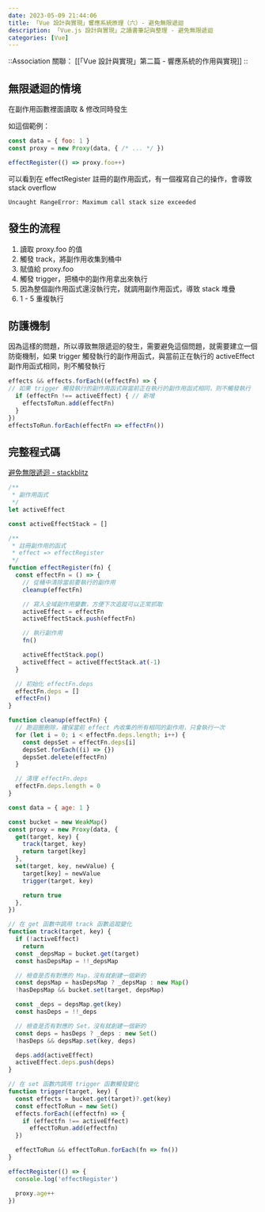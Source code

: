 ```yaml
---
date: 2023-05-09 21:44:06
title: 「Vue 設計與實現」響應系統原理（六）- 避免無限遞迴
description: 「Vue.js 設計與實現」之讀書筆記與整理 - 避免無限遞迴
categories: [Vue]
---
```


::Association
關聯： [[「Vue 設計與實現」第二篇 - 響應系統的作用與實現]]
::

## 無限遞迴的情境

在副作用函數裡面讀取 & 修改同時發生

如這個範例：

```js [infinity.js]
const data = { foo: 1 }
const proxy = new Proxy(data, { /* ... */ })

effectRegister(() => proxy.foo++)
```

可以看到在 effectRegister 註冊的副作用函式，有一個複寫自己的操作，會導致 stack overflow

```terminal
Uncaught RangeError: Maximum call stack size exceeded
```

## 發生的流程

1. 讀取 proxy.foo 的值
2. 觸發 track，將副作用收集到桶中
3. 賦值給 proxy.foo
4. 觸發 trigger，把桶中的副作用拿出來執行
5. 因為整個副作用函式還沒執行完，就調用副作用函式，導致 stack 堆疊
6. 1 - 5 重複執行

## 防護機制

因為這樣的問題，所以導致無限遞迴的發生，需要避免這個問題，就需要建立一個防衛機制，如果 trigger 觸發執行的副作用函式，與當前正在執行的 activeEffect 副作用函式相同，則不觸發執行

```js [trigger.js]
effects && effects.forEach((effectFn) => {
// 如果 trigger 觸發執行的副作用函式與當前正在執行的副作用函式相同，则不觸發執行
  if (effectFn !== activeEffect) { // 新增
    effectsToRun.add(effectFn)
  }
})
effectsToRun.forEach(effectFn => effectFn())
```

## 完整程式碼

[避免無限遞迴 - stackblitz](https://stackblitz.com/edit/js-hdu8cr?file=index.js)

```js [infinity.js]
/**
 * 副作用函式
 */
let activeEffect

const activeEffectStack = []

/**
 * 註冊副作用的函式
 * effect => effectRegister
 */
function effectRegister(fn) {
  const effectFn = () => {
    // 從桶中清除當前要執行的副作用
    cleanup(effectFn)

    // 寫入全域副作用變數，方便下次追蹤可以正常抓取
    activeEffect = effectFn
    activeEffectStack.push(effectFn)

    // 執行副作用
    fn()

    activeEffectStack.pop()
    activeEffect = activeEffectStack.at(-1)
  }

  // 初始化 effectFn.deps
  effectFn.deps = []
  effectFn()
}

function cleanup(effectFn) {
  // 跑迴圈刪除，確保當前 effect 內收集的所有相同的副作用，只會執行一次
  for (let i = 0; i < effectFn.deps.length; i++) {
    const depsSet = effectFn.deps[i]
    depsSet.forEach((i) => {})
    depsSet.delete(effectFn)
  }

  // 清理 effectFn.deps
  effectFn.deps.length = 0
}

const data = { age: 1 }

const bucket = new WeakMap()
const proxy = new Proxy(data, {
  get(target, key) {
    track(target, key)
    return target[key]
  },
  set(target, key, newValue) {
    target[key] = newValue
    trigger(target, key)

    return true
  },
})

// 在 get 函數中調用 track 函數追蹤變化
function track(target, key) {
  if (!activeEffect)
    return
  const _depsMap = bucket.get(target)
  const hasDepsMap = !!_depsMap

  // 檢查是否有對應的 Map，沒有就創建一個新的
  const depsMap = hasDepsMap ? _depsMap : new Map()
  !hasDepsMap && bucket.set(target, depsMap)

  const _deps = depsMap.get(key)
  const hasDeps = !!_deps

  // 檢查是否有對應的 Set，沒有就創建一個新的
  const deps = hasDeps ? _deps : new Set()
  !hasDeps && depsMap.set(key, deps)

  deps.add(activeEffect)
  activeEffect.deps.push(deps)
}

// 在 set 函數内調用 trigger 函數觸發變化
function trigger(target, key) {
  const effects = bucket.get(target)?.get(key)
  const effectToRun = new Set()
  effects.forEach((effectfn) => {
    if (effectfn !== activeEffect)
      effectToRun.add(effectfn)
  })

  effectToRun && effectToRun.forEach(fn => fn())
}

effectRegister(() => {
  console.log('effectRegister')

  proxy.age++
})
```